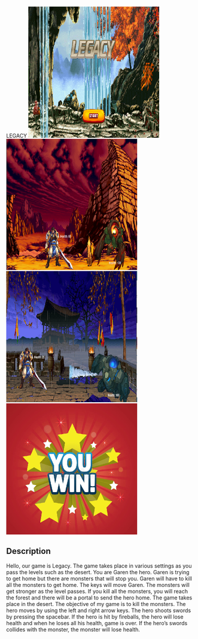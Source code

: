 LEGACY
<img src ="https://github.com/xiaoweicui/legacy/blob/master/legacy/game.PNG" width=350 height=350>
<img src ="https://github.com/xiaoweicui/legacy/blob/master/legacy/game2.PNG" width=350 height=350>
<img src ="https://github.com/xiaoweicui/legacy/blob/master/legacy/game3.PNG" width=350 height=350>
<img src ="https://github.com/xiaoweicui/legacy/blob/master/legacy/game4.PNG" width=350 height=350>
<h2> Description </h2>
<p> Hello, our game is Legacy. The game takes place in various settings as you pass the levels such as the desert. You are Garen the hero. Garen is trying to get home but there are monsters that will stop you. Garen will have to kill all the monsters to get home. The keys will move Garen. The monsters will get stronger as the level passes. If you kill all the monsters, you will reach the forest and there will be a portal to send the hero home. The game takes place in the desert. The objective of my game is to kill the monsters. The hero moves by using the left and right arrow keys. The hero shoots swords by pressing the spacebar. If the hero is hit by fireballs, the hero will lose health and when he loses all his health, game is over. If the hero’s swords collides with the monster, the monster will lose health.
 </p>  
